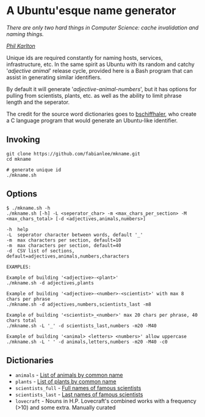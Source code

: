 # A Ubuntu'esque name generator

*There are only two hard things in Computer Science: cache invalidation and naming things.*

*[Phil Karlton](https://skeptics.stackexchange.com/questions/19836/has-phil-karlton-ever-said-there-are-only-two-hard-things-in-computer-science)*



Unique ids are required constantly for naming hosts, services, infrastructure, etc.  In the same spirit as Ubuntu with its random and catchy '*adjective animal*' release cycle, provided here is a Bash program that can assist in generating similar identifiers.

By default it will generate '*adjective-animal-numbers*', but it has options for pulling from scientists, plants, etc. as well as the ability to limit phrase length and the seperator.

The credit for the source word dictionaries goes to [bschiffhaler](https://github.com/bschiffthaler/mkname), who create a C language program that would generate an Ubuntu-like identifier.

## Invoking

```
git clone https://github.com/fabianlee/mkname.git
cd mkname

# generate unique id
./mkname.sh
```

## Options

```
$ ./mkname.sh -h
./mkname.sh [-h] -L <seperator_char> -m <max_chars_per_section> -M <max_chars_total> [-d <adjectives,animals,numbers>]

-h	help
-L	seperator character between words, default '_'
-m	max characters per section, default=10
-m	max characters per section, default=40
-d	CSV list of sections, default=adjectives,animals,numbers,characters

EXAMPLES:

Example of building '<adjective>-<plant>'
./mkname.sh -d adjectives,plants

Example of building '<adjective>-<number>-<scientist>' with max 8 chars per phrase
./mkname.sh -d adjectives,numbers,scientists_last -m8

Example of building '<scientist>_<number>' max 20 chars per phrase, 40 chars total
./mkname.sh -L '_' -d scientists_last,numbers -m20 -M40

Example of building '<animal> <letters> <numbers>' allow uppercase
./mkname.sh -L ' ' -d animals,letters,numbers -m20 -M40 -c0
```

## Dictionaries

* `animals` - [List of animals by common name](https://en.wikipedia.org/wiki/List_of_animals_by_common_name)
* `plants` - [List of plants by common name](https://en.wikipedia.org/wiki/List_of_plants_by_common_name)
* `scientists_full` - [Full names of famous scientists](https://www.famousscientists.org/list/)
* `scientists_last` - [Last names of famous scientists](https://www.famousscientists.org/list/)
* `lovecraft` - Nouns in H.P. Lovecraft's combined works with a frequency (>10) and some extra. Manually curated

